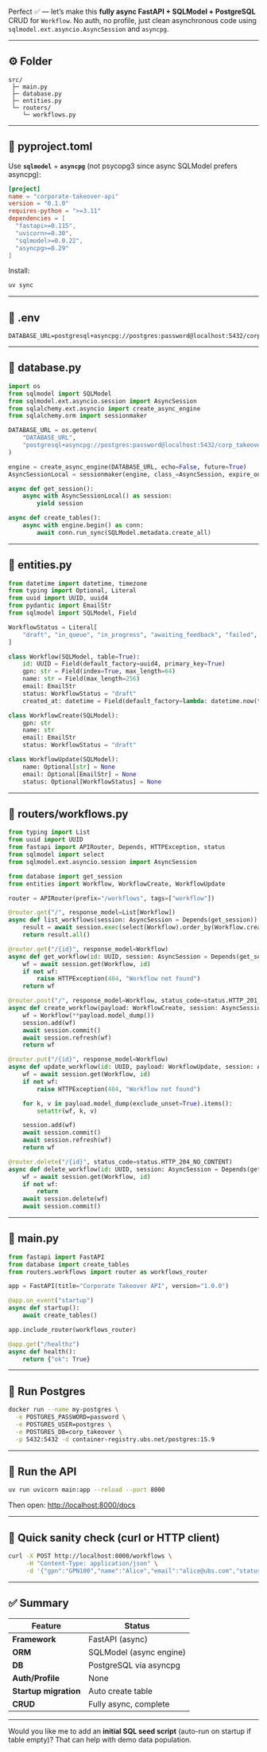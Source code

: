 Perfect ✅ — let’s make this **fully async FastAPI + SQLModel + PostgreSQL** CRUD for `Workflow`.
No auth, no profile, just clean asynchronous code using `sqlmodel.ext.asyncio.AsyncSession` and `asyncpg`.

---

## ⚙️ Folder

```
src/
 ├─ main.py
 ├─ database.py
 ├─ entities.py
 └─ routers/
    └─ workflows.py
```

---

## 🧩 pyproject.toml

Use **`sqlmodel`** + **`asyncpg`** (not psycopg3 since async SQLModel prefers asyncpg):

```toml
[project]
name = "corporate-takeover-api"
version = "0.1.0"
requires-python = ">=3.11"
dependencies = [
  "fastapi>=0.115",
  "uvicorn>=0.30",
  "sqlmodel>=0.0.22",
  "asyncpg>=0.29"
]
```

Install:

```bash
uv sync
```

---

## 🧩 .env

```
DATABASE_URL=postgresql+asyncpg://postgres:password@localhost:5432/corp_takeover
```

---

## 🧩 database.py

```python
import os
from sqlmodel import SQLModel
from sqlmodel.ext.asyncio.session import AsyncSession
from sqlalchemy.ext.asyncio import create_async_engine
from sqlalchemy.orm import sessionmaker

DATABASE_URL = os.getenv(
    "DATABASE_URL",
    "postgresql+asyncpg://postgres:password@localhost:5432/corp_takeover",
)

engine = create_async_engine(DATABASE_URL, echo=False, future=True)
AsyncSessionLocal = sessionmaker(engine, class_=AsyncSession, expire_on_commit=False)

async def get_session():
    async with AsyncSessionLocal() as session:
        yield session

async def create_tables():
    async with engine.begin() as conn:
        await conn.run_sync(SQLModel.metadata.create_all)
```

---

## 🧩 entities.py

```python
from datetime import datetime, timezone
from typing import Optional, Literal
from uuid import UUID, uuid4
from pydantic import EmailStr
from sqlmodel import SQLModel, Field

WorkflowStatus = Literal[
    "draft", "in_queue", "in_progress", "awaiting_feedback", "failed", "completed"
]

class Workflow(SQLModel, table=True):
    id: UUID = Field(default_factory=uuid4, primary_key=True)
    gpn: str = Field(index=True, max_length=64)
    name: str = Field(max_length=256)
    email: EmailStr
    status: WorkflowStatus = "draft"
    created_at: datetime = Field(default_factory=lambda: datetime.now(timezone.utc))

class WorkflowCreate(SQLModel):
    gpn: str
    name: str
    email: EmailStr
    status: WorkflowStatus = "draft"

class WorkflowUpdate(SQLModel):
    name: Optional[str] = None
    email: Optional[EmailStr] = None
    status: Optional[WorkflowStatus] = None
```

---

## 🧩 routers/workflows.py

```python
from typing import List
from uuid import UUID
from fastapi import APIRouter, Depends, HTTPException, status
from sqlmodel import select
from sqlmodel.ext.asyncio.session import AsyncSession

from database import get_session
from entities import Workflow, WorkflowCreate, WorkflowUpdate

router = APIRouter(prefix="/workflows", tags=["workflow"])

@router.get("/", response_model=List[Workflow])
async def list_workflows(session: AsyncSession = Depends(get_session)):
    result = await session.exec(select(Workflow).order_by(Workflow.created_at.desc()))
    return result.all()

@router.get("/{id}", response_model=Workflow)
async def get_workflow(id: UUID, session: AsyncSession = Depends(get_session)):
    wf = await session.get(Workflow, id)
    if not wf:
        raise HTTPException(404, "Workflow not found")
    return wf

@router.post("/", response_model=Workflow, status_code=status.HTTP_201_CREATED)
async def create_workflow(payload: WorkflowCreate, session: AsyncSession = Depends(get_session)):
    wf = Workflow(**payload.model_dump())
    session.add(wf)
    await session.commit()
    await session.refresh(wf)
    return wf

@router.put("/{id}", response_model=Workflow)
async def update_workflow(id: UUID, payload: WorkflowUpdate, session: AsyncSession = Depends(get_session)):
    wf = await session.get(Workflow, id)
    if not wf:
        raise HTTPException(404, "Workflow not found")

    for k, v in payload.model_dump(exclude_unset=True).items():
        setattr(wf, k, v)

    session.add(wf)
    await session.commit()
    await session.refresh(wf)
    return wf

@router.delete("/{id}", status_code=status.HTTP_204_NO_CONTENT)
async def delete_workflow(id: UUID, session: AsyncSession = Depends(get_session)):
    wf = await session.get(Workflow, id)
    if not wf:
        return
    await session.delete(wf)
    await session.commit()
```

---

## 🧩 main.py

```python
from fastapi import FastAPI
from database import create_tables
from routers.workflows import router as workflows_router

app = FastAPI(title="Corporate Takeover API", version="1.0.0")

@app.on_event("startup")
async def startup():
    await create_tables()

app.include_router(workflows_router)

@app.get("/healthz")
async def health():
    return {"ok": True}
```

---

## 🧩 Run Postgres

```bash
docker run --name my-postgres \
  -e POSTGRES_PASSWORD=password \
  -e POSTGRES_USER=postgres \
  -e POSTGRES_DB=corp_takeover \
  -p 5432:5432 -d container-registry.ubs.net/postgres:15.9
```

---

## 🧩 Run the API

```bash
uv run uvicorn main:app --reload --port 8000
```

Then open: [http://localhost:8000/docs](http://localhost:8000/docs)

---

## 🧩 Quick sanity check (curl or HTTP client)

```bash
curl -X POST http://localhost:8000/workflows \
     -H "Content-Type: application/json" \
     -d '{"gpn":"GPN100","name":"Alice","email":"alice@ubs.com","status":"in_queue"}'
```

---

## ✅ Summary

| Feature               | Status                  |
| --------------------- | ----------------------- |
| **Framework**         | FastAPI (async)         |
| **ORM**               | SQLModel (async engine) |
| **DB**                | PostgreSQL via asyncpg  |
| **Auth/Profile**      | None                    |
| **Startup migration** | Auto create table       |
| **CRUD**              | Fully async, complete   |

---

Would you like me to add an **initial SQL seed script** (auto-run on startup if table empty)?
That can help with demo data population.
